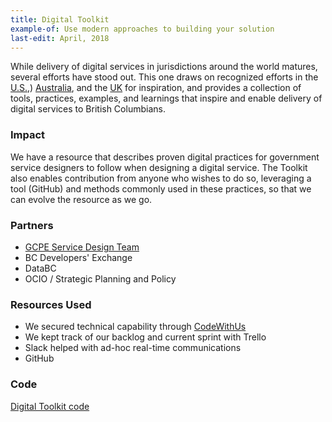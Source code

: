 ```yaml
---
title: Digital Toolkit
example-of: Use modern approaches to building your solution
last-edit: April, 2018
---
```


While delivery of digital services in jurisdictions around the world matures, several efforts have stood out.  This one draws on recognized efforts in the [U.S.](https://18f.gsa.gov/),) [Australia](https://www.dta.gov.au/), and the [UK](https://www.gov.uk/service-manual/service-standard) for inspiration, and provides a collection of tools, practices, examples, and learnings that inspire and enable delivery of digital services to British Columbians.


### Impact

We have a resource that describes proven digital practices for government service designers to follow when designing a digital service.  The Toolkit also enables contribution from anyone who wishes to do so, leveraging a tool (GitHub) and methods commonly used in these practices, so that we can evolve the resource as we go.  

### Partners

* [GCPE Service Design Team](https://www2.gov.bc.ca/gov/content/governments/services-for-government/service-experience-digital-delivery/service-design)
* BC Developers' Exchange
* DataBC
* OCIO / Strategic Planning and Policy

### Resources Used

* We secured technical capability through [CodeWithUs](https://bcdevexchange.org/codewithus)
* We kept track of our backlog and current sprint with Trello
* Slack helped with ad-hoc real-time communications
* GitHub


### Code
[Digital Toolkit code](<https://github.com/bcgov/digital-toolkit>)

